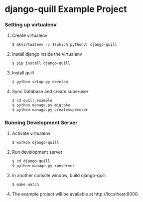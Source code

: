 # django-quill Example Project


### Setting up virtualenv

1. Create virtualenv

    ```bash
    $ mkvirtualenv -p $(which python3) django-quill
    ```

2. Install django inside the virtualenv

    ```bash
    $ pip install django-quill
    ```

3. Install quill

    ```bash
    $ python setup.py develop
    ```

4. Sync Database and create superuser

    ```bash
    $ cd quill_example
    $ python manage.py migrate
    $ python manage.py createsuperuser
    ```

### Running Development Server

1. Activate virtualenv

    ```bash
    $ workon django-quill
    ```

2. Run development server

    ```bash
    $ cd django-quill
    $ python manage.py runserver
    ```

3. In another console window, build django-quill:

    ```bash
    $ make watch
    ```

4. The example project will be available at http://localhost:8000.
